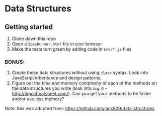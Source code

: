 # Data Structures

## Getting started
1. Clone down this repo
2. Open a `SpecRunner.html` file in your browser
3. Make the tests turn green by editing code in `src/*.js` files

### BONUS:
1. Create these data structures without using `class` syntax. Look into JavaScript inheritance and design patterns.
2. Figure out the time and memory complexity of each of the methods on the data structures you write (look into `big O` - http://bigocheatsheet.com/). Can you get your methods to be faster and/or use less memory?

Note: this was adapted from: https://github.com/jack829/data-structures
